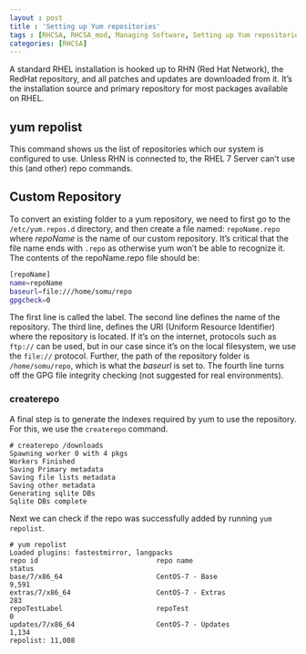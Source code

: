 ```yaml
---
layout : post
title : 'Setting up Yum repositories'
tags : [RHCSA, RHCSA_mod, Managing Software, Setting up Yum repositories]
categories: [RHCSA]
---
```



A standard RHEL installation is hooked up to RHN (Red Hat Network), the
RedHat repository, and all patches and updates are downloaded from it.
It’s the installation source and primary repository for most packages
available on RHEL.

## yum repolist

This command shows us the list of repositories which our system is
configured to use. Unless RHN is connected to, the RHEL 7 Server can’t
use this (and other) repo commands.

## Custom Repository

To convert an existing folder to a yum repository, we need to first go
to the `/etc/yum.repos.d` directory, and then create a file named:
`repoName.repo` where *repoName* is the name of our custom repository.
It’s critical that the file name ends with `.repo` as otherwise yum
won’t be able to recognize it. The contents of the repoName.repo file
should be:

``` bash
[repoName]
name=repoName
baseurl=file:///home/somu/repo
gpgcheck=0
```

The first line is called the label. The second line defines the name of
the repository. The third line, defines the URI (Uniform Resource
Identifier) where the repository is located. If it’s on the internet,
protocols such as `ftp://` can be used, but in our case since it’s on
the local filesystem, we use the `file://` protocol. Further, the path
of the repository folder is `/home/somu/repo`, which is what the
*baseurl* is set to. The fourth line turns off the GPG file integrity
checking (not suggested for real environments).

### createrepo

A final step is to generate the indexes required by yum to use the
repository. For this, we use the `createrepo` command.

``` console
# createrepo /downloads
Spawning worker 0 with 4 pkgs
Workers Finished
Saving Primary metadata
Saving file lists metadata
Saving other metadata
Generating sqlite DBs
Sqlite DBs complete
```

Next we can check if the repo was successfully added by running `yum
repolist`.

``` console
# yum repolist
Loaded plugins: fastestmirror, langpacks
repo id                             repo name                             status
base/7/x86_64                       CentOS-7 - Base                       9,591
extras/7/x86_64                     CentOS-7 - Extras                       283
repoTestLabel                       repoTest                                  0
updates/7/x86_64                    CentOS-7 - Updates                    1,134
repolist: 11,008
```

